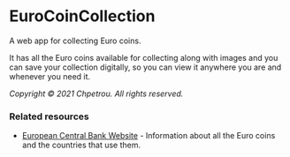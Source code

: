 # EuroCoinCollection
A web app for collecting Euro coins.

It has all the Euro coins available for collecting along with images and you can save your collection digitally, so you can view it anywhere you are and whenever you need it.

_Copyright © 2021 Chpetrou. All rights reserved._

### Related resources
  - [European Central Bank Website](https://www.ecb.europa.eu/euro/coins/html/index.en.html) - Information about all the Euro coins and the countries that use them.

